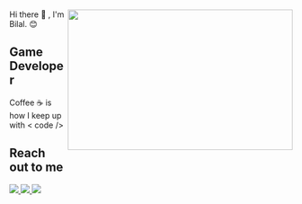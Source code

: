 ### 
<img src="https://media.giphy.com/media/cE02lboc8JPO/giphy.gif" align="right" width="400" height="250" > 
Hi there 👋 , I'm Bilal. 😊

## Game Developer 

Coffee ☕ is how I keep up with  < code />


## Reach out to me 


<a href="https://www.linkedin.com/in/bilal-k%C3%BC%C3%A7%C3%BCk-3529391a1/" rel ="nofollow" >
<img src="https://img.shields.io/badge/LinkedIn-0077B5?style=for-the-badge&logo=linkedin&logoColor=white ">
<a/>
<a href="https://www.linkedin.com/in/bilal-k%C3%BC%C3%A7%C3%BCk-3529391a1/" rel ="nofollow" >
<img src="https://img.shields.io/badge/LinkedIn-0077B5?style=for-the-badge&logo=linkedin&logoColor=white ">
<a/>


<a href="https://www.linkedin.com/in/bilal-k%C3%BC%C3%A7%C3%BCk-3529391a1/" rel ="nofollow" >
<img src="https://img.shields.io/badge/LinkedIn-0077B5?style=for-the-badge&logo=linkedin&logoColor=white ">
<a/>




